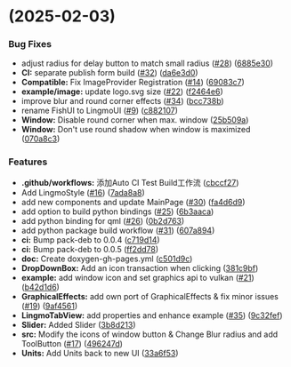 #  (2025-02-03)


### Bug Fixes

* adjust radius for delay button to match small radius ([#28](https://github.com/LingmoOS/LingmoUI/issues/28)) ([6885e30](https://github.com/LingmoOS/LingmoUI/commit/6885e30897a28193043372770927204cd19aeac3))
* **CI:** separate publish form build ([#32](https://github.com/LingmoOS/LingmoUI/issues/32)) ([da6e3d0](https://github.com/LingmoOS/LingmoUI/commit/da6e3d0d08b29d6b82519f1fb614b624992eda31))
* **Compatible:** Fix ImageProvider Registration ([#14](https://github.com/LingmoOS/LingmoUI/issues/14)) ([69083c7](https://github.com/LingmoOS/LingmoUI/commit/69083c7f5d8168fb27a95b6908f3b5479a46cc0f))
* **example/image:** update logo.svg size ([#22](https://github.com/LingmoOS/LingmoUI/issues/22)) ([f2464e6](https://github.com/LingmoOS/LingmoUI/commit/f2464e6aa5d9b3c8fac2b6b5c4edff68be060a94))
* improve blur and round corner effects ([#34](https://github.com/LingmoOS/LingmoUI/issues/34)) ([bcc738b](https://github.com/LingmoOS/LingmoUI/commit/bcc738bcf01b01d93c93f02f9834377bf46474a9))
* rename FishUI to LingmoUI ([#9](https://github.com/LingmoOS/LingmoUI/issues/9)) ([c882107](https://github.com/LingmoOS/LingmoUI/commit/c8821079700bd2fa889c568feaf0bf2cace0cd24))
* **Window:** Disable round corner when max. window ([25b509a](https://github.com/LingmoOS/LingmoUI/commit/25b509a5016d271527a70d042ca4f4f9d92377a7))
* **Window:** Don't use round shadow when window is maximized ([070a8c3](https://github.com/LingmoOS/LingmoUI/commit/070a8c390e1423334fecb20a9828b9885c2157c4))


### Features

* **.github/workflows:** 添加Auto CI Test Build工作流 ([cbccf27](https://github.com/LingmoOS/LingmoUI/commit/cbccf274c1188cf39dbbd89a4960715bc5982bff))
* Add LingmoStyle ([#16](https://github.com/LingmoOS/LingmoUI/issues/16)) ([7ada8a8](https://github.com/LingmoOS/LingmoUI/commit/7ada8a874acc44ec47f80da9142b764c223eec18))
* add new components and update MainPage ([#30](https://github.com/LingmoOS/LingmoUI/issues/30)) ([fa4d6d9](https://github.com/LingmoOS/LingmoUI/commit/fa4d6d91a4ad58c23256553f3fc0ba402dfd53bc))
* add option to build python bindings ([#25](https://github.com/LingmoOS/LingmoUI/issues/25)) ([6b3aaca](https://github.com/LingmoOS/LingmoUI/commit/6b3aaca9fd21f3457d451b921bc75f9566fa1937))
* add python binding for qml ([#26](https://github.com/LingmoOS/LingmoUI/issues/26)) ([0b2d763](https://github.com/LingmoOS/LingmoUI/commit/0b2d763c973a1f8c108c1b966a8b3978cd3177e9))
* add python package build workflow ([#31](https://github.com/LingmoOS/LingmoUI/issues/31)) ([607a894](https://github.com/LingmoOS/LingmoUI/commit/607a894aa26a40c9367b4ee202345ee1972c2ef5))
* **ci:** Bump pack-deb to 0.0.4 ([c719d14](https://github.com/LingmoOS/LingmoUI/commit/c719d143b75d89c8b9cc4298653de89898443e78))
* **ci:** Bump pack-deb to 0.0.5 ([ff2dd78](https://github.com/LingmoOS/LingmoUI/commit/ff2dd78c311bc2b54f3fa94b9d2012dd92b68986))
* **doc:** Create doxygen-gh-pages.yml ([c501d9c](https://github.com/LingmoOS/LingmoUI/commit/c501d9c5264d5a03e1046e0a0e95bc8641f448af))
* **DropDownBox:** Add an icon transaction when clicking ([381c9bf](https://github.com/LingmoOS/LingmoUI/commit/381c9bf800c2b7ad3bdea28ab8e15310bf00013b))
* **example:** add window icon and set graphics api to vulkan ([#21](https://github.com/LingmoOS/LingmoUI/issues/21)) ([b42d1d6](https://github.com/LingmoOS/LingmoUI/commit/b42d1d6579570bffe4734995e98e8e596e953ae3))
* **GraphicalEffects:** add own port of GraphicalEffects & fix minor issues ([#19](https://github.com/LingmoOS/LingmoUI/issues/19)) ([9af4561](https://github.com/LingmoOS/LingmoUI/commit/9af45619c649c731f09b1f04ed1d1c2802843a84))
* **LingmoTabView:** add properties and enhance example ([#35](https://github.com/LingmoOS/LingmoUI/issues/35)) ([9c32fef](https://github.com/LingmoOS/LingmoUI/commit/9c32fef8e0c450d1e6ab34e66976a0f4c98118e6))
* **Slider:** Added Slider ([3b8d213](https://github.com/LingmoOS/LingmoUI/commit/3b8d2136b4a4560f380d0d4f3cd46226c1618e5b))
* **src:** Modify the icons of window button & Change Blur radius and add ToolButton ([#17](https://github.com/LingmoOS/LingmoUI/issues/17)) ([496247d](https://github.com/LingmoOS/LingmoUI/commit/496247d9ea7ed0f0a845d62e561bbceb65f4087c))
* **Units:** Add Units back to new UI ([33a6f53](https://github.com/LingmoOS/LingmoUI/commit/33a6f53d0146a032e61f5a0cef805e668bb3ff50))



